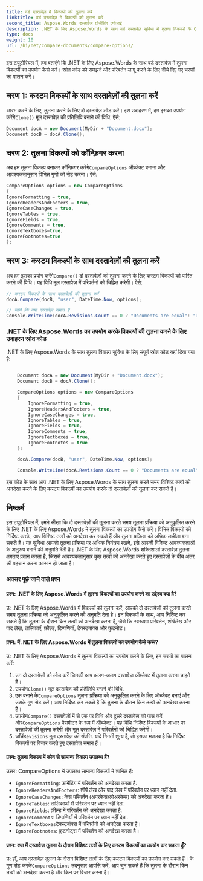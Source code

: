 ```yaml
---
title: वर्ड दस्तावेज़ में विकल्पों की तुलना करें
linktitle: वर्ड दस्तावेज़ में विकल्पों की तुलना करें
second_title: Aspose.Words दस्तावेज़ प्रोसेसिंग एपीआई
description: .NET के लिए Aspose.Words के साथ वर्ड दस्तावेज़ सुविधा में तुलना विकल्पों के C# स्रोत कोड को समझाने के लिए चरण-दर-चरण मार्गदर्शिका।
type: docs
weight: 10
url: /hi/net/compare-documents/compare-options/
---
```

इस ट्यूटोरियल में, हम बताएंगे कि .NET के लिए Aspose.Words के साथ वर्ड दस्तावेज़ में तुलना विकल्पों का उपयोग कैसे करें। स्रोत कोड को समझने और परिवर्तन लागू करने के लिए नीचे दिए गए चरणों का पालन करें।

## चरण 1: कस्टम विकल्पों के साथ दस्तावेज़ों की तुलना करें

 आरंभ करने के लिए, तुलना करने के लिए दो दस्तावेज़ लोड करें। इस उदाहरण में, हम इसका उपयोग करेंगे`Clone()` मूल दस्तावेज़ की प्रतिलिपि बनाने की विधि. ऐसे:

```csharp
Document docA = new Document(MyDir + "Document.docx");
Document docB = docA.Clone();
```

## चरण 2: तुलना विकल्पों को कॉन्फ़िगर करना

 अब हम तुलना विकल्प बनाकर कॉन्फ़िगर करेंगे`CompareOptions` ऑब्जेक्ट बनाना और आवश्यकतानुसार विभिन्न गुणों को सेट करना। ऐसे:

```csharp
CompareOptions options = new CompareOptions
{
IgnoreFormatting = true,
IgnoreHeadersAndFooters = true,
IgnoreCaseChanges = true,
IgnoreTables = true,
IgnoreFields = true,
IgnoreComments = true,
IgnoreTextboxes=true,
IgnoreFootnotes=true
};
```

## चरण 3: कस्टम विकल्पों के साथ दस्तावेज़ों की तुलना करें

 अब हम इसका प्रयोग करेंगे`Compare()` दो दस्तावेज़ों की तुलना करने के लिए कस्टम विकल्पों को पारित करने की विधि। यह विधि मूल दस्तावेज़ में परिवर्तनों को चिह्नित करेगी। ऐसे:

```csharp
// कस्टम विकल्पों के साथ दस्तावेज़ों की तुलना करें
docA.Compare(docB, "user", DateTime.Now, options);

// जांचें कि क्या दस्तावेज़ समान हैं
Console.WriteLine(docA.Revisions.Count == 0 ? "Documents are equal": "Documents are not equal");
```

### .NET के लिए Aspose.Words का उपयोग करके विकल्पों की तुलना करने के लिए उदाहरण स्रोत कोड

.NET के लिए Aspose.Words के साथ तुलना विकल्प सुविधा के लिए संपूर्ण स्रोत कोड यहां दिया गया है:

```csharp

	Document docA = new Document(MyDir + "Document.docx");
	Document docB = docA.Clone();

	CompareOptions options = new CompareOptions
	{
		IgnoreFormatting = true,
		IgnoreHeadersAndFooters = true,
		IgnoreCaseChanges = true,
		IgnoreTables = true,
		IgnoreFields = true,
		IgnoreComments = true,
		IgnoreTextboxes = true,
		IgnoreFootnotes = true
	};

	docA.Compare(docB, "user", DateTime.Now, options);

	Console.WriteLine(docA.Revisions.Count == 0 ? "Documents are equal" : "Documents are not equal");

```

इस कोड के साथ आप .NET के लिए Aspose.Words के साथ तुलना करते समय विशिष्ट तत्वों को अनदेखा करने के लिए कस्टम विकल्पों का उपयोग करके दो दस्तावेज़ों की तुलना कर सकते हैं।

## निष्कर्ष

इस ट्यूटोरियल में, हमने सीखा कि दो दस्तावेज़ों की तुलना करते समय तुलना प्रक्रिया को अनुकूलित करने के लिए .NET के लिए Aspose.Words में तुलना विकल्पों का उपयोग कैसे करें। विभिन्न विकल्पों को निर्दिष्ट करके, आप विशिष्ट तत्वों को अनदेखा कर सकते हैं और तुलना प्रक्रिया को अधिक लचीला बना सकते हैं। यह सुविधा आपको तुलना प्रक्रिया पर अधिक नियंत्रण रखने, इसे आपकी विशिष्ट आवश्यकताओं के अनुरूप बनाने की अनुमति देती है। .NET के लिए Aspose.Words शक्तिशाली दस्तावेज़ तुलना क्षमताएं प्रदान करता है, जिससे आवश्यकतानुसार कुछ तत्वों को अनदेखा करते हुए दस्तावेज़ों के बीच अंतर की पहचान करना आसान हो जाता है।

### अक्सर पूछे जाने वाले प्रश्न

#### प्रश्न: .NET के लिए Aspose.Words में तुलना विकल्पों का उपयोग करने का उद्देश्य क्या है?

उ: .NET के लिए Aspose.Words में विकल्पों की तुलना करें, आपको दो दस्तावेज़ों की तुलना करते समय तुलना प्रक्रिया को अनुकूलित करने की अनुमति देता है। इन विकल्पों के साथ, आप निर्दिष्ट कर सकते हैं कि तुलना के दौरान किन तत्वों को अनदेखा करना है, जैसे कि स्वरूपण परिवर्तन, शीर्षलेख और पाद लेख, तालिकाएँ, फ़ील्ड, टिप्पणियाँ, टेक्स्टबॉक्स और फ़ुटनोट।

#### प्रश्न: मैं .NET के लिए Aspose.Words में तुलना विकल्पों का उपयोग कैसे करूं?

उ: .NET के लिए Aspose.Words में तुलना विकल्पों का उपयोग करने के लिए, इन चरणों का पालन करें:
1. उन दो दस्तावेज़ों को लोड करें जिनकी आप अलग-अलग दस्तावेज़ ऑब्जेक्ट में तुलना करना चाहते हैं।
2.  उपयोग`Clone()` मूल दस्तावेज़ की प्रतिलिपि बनाने की विधि.
3.  एक बनाने के`CompareOptions` तुलना प्रक्रिया को अनुकूलित करने के लिए ऑब्जेक्ट बनाएं और उसके गुण सेट करें। आप निर्दिष्ट कर सकते हैं कि तुलना के दौरान किन तत्वों को अनदेखा करना है।
4.  उपयोग`Compare()` दस्तावेज़ों में से एक पर विधि और दूसरे दस्तावेज़ को पास करें और`CompareOptions` पैरामीटर के रूप में ऑब्जेक्ट। यह विधि निर्दिष्ट विकल्पों के आधार पर दस्तावेज़ों की तुलना करेगी और मूल दस्तावेज़ में परिवर्तनों को चिह्नित करेगी।
5.  जाँचें`Revisions` मूल दस्तावेज़ की संपत्ति. यदि गिनती शून्य है, तो इसका मतलब है कि निर्दिष्ट विकल्पों पर विचार करते हुए दस्तावेज़ समान हैं।

#### प्रश्न: तुलना विकल्प में कौन से सामान्य विकल्प उपलब्ध हैं?

उत्तर: CompareOptions में उपलब्ध सामान्य विकल्पों में शामिल हैं:
- `IgnoreFormatting`: फ़ॉर्मेटिंग में परिवर्तन को अनदेखा करता है.
- `IgnoreHeadersAndFooters`: शीर्ष लेख और पाद लेख में परिवर्तन पर ध्यान नहीं देता.
- `IgnoreCaseChanges`: केस परिवर्तन (अपरकेस/लोअरकेस) को अनदेखा करता है।
- `IgnoreTables`: तालिकाओं में परिवर्तन पर ध्यान नहीं देता.
- `IgnoreFields`: फ़ील्ड में परिवर्तन को अनदेखा करता है.
- `IgnoreComments`: टिप्पणियों में परिवर्तन पर ध्यान नहीं देता.
- `IgnoreTextboxes`टेक्स्टबॉक्स में परिवर्तनों को अनदेखा करता है।
- `IgnoreFootnotes`: फ़ुटनोट्स में परिवर्तन को अनदेखा करता है।

#### प्रश्न: क्या मैं दस्तावेज़ तुलना के दौरान विशिष्ट तत्वों के लिए कस्टम विकल्पों का उपयोग कर सकता हूँ?

 उ: हाँ, आप दस्तावेज़ तुलना के दौरान विशिष्ट तत्वों के लिए कस्टम विकल्पों का उपयोग कर सकते हैं। के गुण सेट करके`CompareOptions` तदनुसार आपत्ति करें, आप चुन सकते हैं कि तुलना के दौरान किन तत्वों को अनदेखा करना है और किन पर विचार करना है।